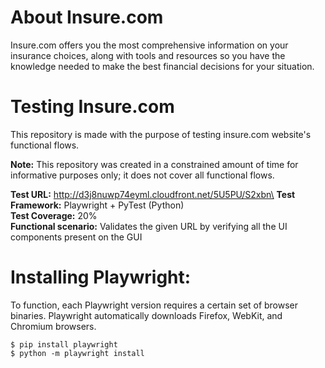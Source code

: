 # About Insure.com 
Insure.com offers you the most comprehensive information on your insurance choices, along with tools and resources so you have the knowledge needed to make the best financial decisions for your situation.

# Testing Insure.com
This repository is made with the purpose of testing insure.com website's functional flows.

**Note:** This repository was created in a constrained amount of time for informative purposes only; it does not cover all functional flows.

**Test URL:** http://d3j8nuwp74eyml.cloudfront.net/5U5PU/S2xbn\
**Test Framework:** Playwright + PyTest (Python)\
**Test Coverage:** 20%\
**Functional scenario:** Validates the given URL by verifying all the UI components present on the GUI

# Installing Playwright:

To function, each Playwright version requires a certain set of browser binaries.
Playwright automatically downloads Firefox, WebKit, and Chromium browsers.

```
$ pip install playwright
$ python -m playwright install
```
